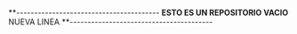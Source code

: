 **----------------------------------------
**ESTO ES UN REPOSITORIO VACIO**
    NUEVA LINEA
**----------------------------------------